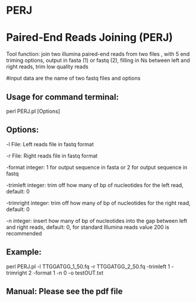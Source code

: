 # PERJ
# Paired-End Reads Joining (PERJ)
Tool function: join two illumina paired-end reads from two files , with 5 end triming options, output in fasta (1) or fastq (2), filling in Ns between left and right reads, trim low quality reads

#input data are the name of two fastq files and options

## Usage for command terminal:
perl PERJ.pl [Options]

## Options:
-l File:  Left reads file in fastq format

-r File:  Right reads file in fastq format

-format integer: 1 for output sequence in fasta or 2 for output sequence in fastq

-trimleft integer:  trim off how many of bp of nucleotides for the left read, default: 0

-trimright integer:  trim off how many of bp of nucleotides for the  right read, default: 0

-n integer: insert how many of bp of nucleotides into the gap between left and right reads, default: 0, for standard Illumina reads value 200 is recommended

## Example: 
perl PERJ.pl -l TTGGATGG_1_50.fq -r TTGGATGG_2_50.fq -trimleft 1 -trimright 2 -format 1 -n 0 -o testOUT.txt

## Manual: Please see the pdf file
